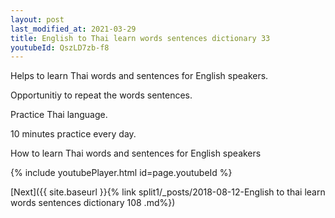 ```yaml
---
layout: post
last_modified_at: 2021-03-29
title: English to Thai learn words sentences dictionary 33 
youtubeId: QszLD7zb-f8
---
```

 
 
Helps to learn Thai words and sentences for English speakers.

Opportunitiy to repeat the words sentences. 

Practice Thai language. 
 
10 minutes practice every day. 
 
How to learn Thai words and sentences for English speakers 
 
{% include youtubePlayer.html id=page.youtubeId %}
 
 
[Next]({{ site.baseurl }}{% link  split1/_posts/2018-08-12-English to thai learn words sentences dictionary 108 .md%})
 
